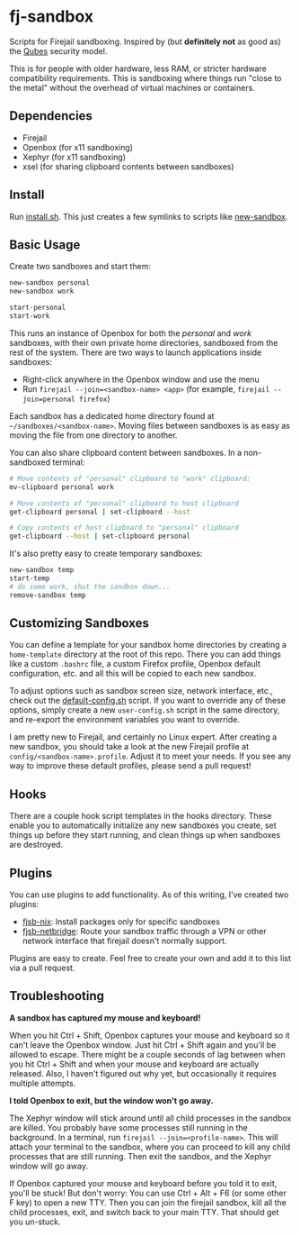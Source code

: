 fj-sandbox
==========

Scripts for Firejail sandboxing. Inspired by (but **definitely not** as good as) the [Qubes][1] security model.

This is for people with older hardware, less RAM, or stricter hardware compatibility requirements. This is sandboxing where things run "close to the metal" without the overhead of virtual machines or containers.

Dependencies
------------

* Firejail
* Openbox (for x11 sandboxing)
* Xephyr (for x11 sandboxing)
* xsel (for sharing clipboard contents between sandboxes)

Install
-------

Run [install.sh][2]. This just creates a few symlinks to scripts like [new-sandbox][3].

Basic Usage
-----------

Create two sandboxes and start them:

```bash
new-sandbox personal
new-sandbox work

start-personal
start-work
```

This runs an instance of Openbox for both the _personal_ and _work_ sandboxes, with their own private home directories, sandboxed from the rest of the system. There are two ways to launch applications inside sandboxes:

* Right-click anywhere in the Openbox window and use the menu
* Run `firejail --join=<sandbox-name> <app>` (for example, `firejail --join=personal firefox`)

Each sandbox has a dedicated home directory found at `~/sandboxes/<sandbox-name>`. Moving files between sandboxes is as easy as moving the file from one directory to another.

You can also share clipboard content between sandboxes. In a non-sandboxed terminal:

```bash
# Move contents of "personal" clipboard to "work" clipboard:
mv-clipboard personal work

# Move contents of "personal" clipboard to host clipboard
get-clipboard personal | set-clipboard --host

# Copy contents of host clipboard to "personal" clipboard
get-clipboard --host | set-clipboard personal
```

It's also pretty easy to create temporary sandboxes:

```bash
new-sandbox temp
start-temp
# do some work, shut the sandbox down...
remove-sandbox temp
```

Customizing Sandboxes
---------------------

You can define a template for your sandbox home directories by creating a `home-template` directory at the root of this repo. There you can add things like a custom `.bashrc` file, a custom Firefox profile, Openbox default configuration, etc. and all this will be copied to each new sandbox.

To adjust options such as sandbox screen size, network interface, etc., check out the [default-config.sh][4] script. If you want to override any of these options, simply create a new `user-config.sh` script in the same directory, and re-export the environment variables you want to override.

I am pretty new to Firejail, and certainly no Linux expert. After creating a new sandbox, you should take a look at the new Firejail profile at `config/<sandbox-name>.profile`. Adjust it to meet your needs. If you see any way to improve these default profiles, please send a pull request!

Hooks
-----

There are a couple hook script templates in the hooks directory. These enable you to automatically initialize any new sandboxes you create, set things up before they start running, and clean things up when sandboxes are destroyed.

Plugins
-------

You can use plugins to add functionality. As of this writing, I've created two plugins:

* [fjsb-nix][5]: Install packages only for specific sandboxes
* [fjsb-netbridge][6]: Route your sandbox traffic through a VPN or other network interface that firejail doesn't normally support.

Plugins are easy to create. Feel free to create your own and add it to this list via a pull request.

Troubleshooting
---------------

**A sandbox has captured my mouse and keyboard!**

When you hit Ctrl + Shift, Openbox captures your mouse and keyboard so it can't leave the Openbox window. Just hit Ctrl + Shift again and you'll be allowed to escape. There might be a couple seconds of lag between when you hit Ctrl + Shift and when your mouse and keyboard are actually released. Also, I haven't figured out why yet, but occasionally it requires multiple attempts.

**I told Openbox to exit, but the window won't go away.**

The Xephyr window will stick around until all child processes in the sandbox are killed. You probably have some processes still running in the background. In a terminal, run `firejail --join=<profile-name>`. This will attach your terminal to the sandbox, where you can proceed to kill any child processes that are still running. Then exit the sandbox, and the Xephyr window will go away.

If Openbox captured your mouse and keyboard before you told it to exit, you'll be stuck! But don't worry: You can use Ctrl + Alt + F6 (or some other F key) to open a new TTY. Then you can join the firejail sandbox, kill all the child processes, exit, and switch back to your main TTY. That should get you un-stuck.

[1]: https://www.qubes-os.org/
[2]: install.sh
[3]: bin/new-sandbox
[4]: default-config.sh
[5]: https://github.com/pcrockett/fjsb-nix
[6]: https://github.com/pcrockett/fjsb-netbridge
